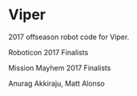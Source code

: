 # Viper
2017 offseason robot code for Viper.


Roboticon 2017 Finalists



Mission Mayhem 2017 Finalists

 Anurag Akkiraju, Matt Alonso

    
